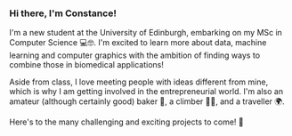 ### Hi there, I'm Constance!

I'm a new student at the University of Edinburgh, embarking on my MSc in Computer Science 💻🤓.
I'm excited to learn more about data, machine learning and computer graphics with the ambition of finding ways to combine those in biomedical applications!  

Aside from class, I love meeting people with ideas different from mine, which is why I am getting involved in the entrepreneurial world. I'm also an amateur (although certainly good) baker 🍰, a climber 🧗‍♀️, and a traveller 🌍.  

Here's to the many challenging and exciting projects to come! 🥳
<!--
**constancefr/constancefr** is a ✨ _special_ ✨ repository because its `README.md` (this file) appears on your GitHub profile.

Here are some ideas to get you started:

- 🔭 I’m currently working on ...
- 🌱 I’m currently learning ...
- 👯 I’m looking to collaborate on ...
- 🤔 I’m looking for help with ...
- 💬 Ask me about ...
- 📫 How to reach me: ...
- 😄 Pronouns: ...
- ⚡ Fun fact: ...
-->
